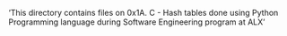 ‘This directory contains files on 0x1A. C - Hash tables done using Python Programming language during Software Engineering program at ALX’
